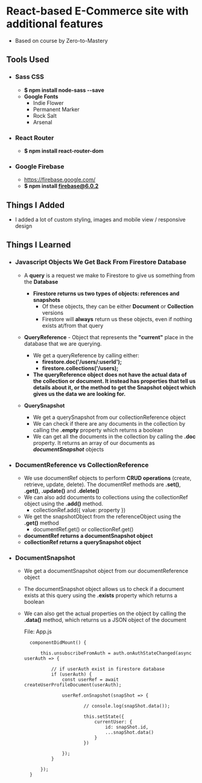 # React-based E-Commerce site with additional features

- Based on course by Zero-to-Mastery

## Tools Used
- ### Sass CSS
    - **$ npm install node-sass --save**
    - **Google Fonts**
        - Indie Flower
        - Permanent Marker
        - Rock Salt
        - Arsenal
  
- ### React Router
    - **$ npm install react-router-dom**
  
- ### Google Firebase
    - https://firebase.google.com/
    - **$ npm install firebase@6.0.2**
    

## Things I Added
- I added a lot of custom styling, images and mobile view / responsive design

## Things I Learned

- ### Javascript Objects We Get Back From Firestore Database
    - A **query** is a request we make to Firestore to give us something from the **Database**
        - **Firestore returns us two types of objects: references and snapshots**
            - Of these objects, they can be either **Document** or **Collection** versions
            - Firestore will **always** return us these objects, even if nothing exists at/from that query

    - **QueryReference** - Object that represents the **"current"** place in the database that we are querying.
        - We get a queryReference by calling either:
            - **firestore.doc('/users/:userId');**
            - **firestore.collections('/users);**
        - **The queryReference object does not have the actual data of the collection or document. It instead has properties that tell us details about it, or the method to get the Snapshot object which gives us the data we are looking for.**

    - **QuerySnapshot**
        - We get a querySnapshot from our collectionReference object
        - We can check if there are any documents in the collection by calling the **.empty** property which returns a boolean
        - We can get all the documents in the collection by calling the **.doc** property. It returns an array of our documents as ***documentSnapshot*** objects


- ### DocumentReference vs CollectionReference
    - We use documentRef objects to perform **CRUD operations** (create, retrieve, update, delete). The documentRef methods are **.set()**, **.get()**, **.update()** and **.delete()**
    - We can also add documents to collections using the collectionRef object using the **.add()** method.
        - collectionRef.add({ value: property })
    - We get the snapshotObject from the referenceObject using the **.get()** method
        - documentRef.get() or collectionRef.get()
    - **documentRef returns a documentSnapshot object**
    - **collectionRef returns a querySnapshot object**

- ### DocumentSnapshot
    - We get a documentSnapshot object from our documentReference object
    - The documentSnapshot object allows us to check if a document exists at this query using the **.exists** property which returns a boolean
    - We can also get the actual properties on the object by calling the **.data()** method, which returns us a JSON object of the document

        File: App.js

            componentDidMount() {
            
                this.unsubscribeFromAuth = auth.onAuthStateChanged(async userAuth => {
            
                    // if userAuth exist in firestore database
                    if (userAuth) {
                        const userRef = await createUserProfileDocument(userAuth);

                        userRef.onSnapshot(snapShot => {

                                // console.log(snapShot.data());

                                this.setState({
                                    currentUser: {
                                        id: snapShot.id,
                                        ...snapShot.data()
                                    }
                                })
                            
                        });
                    }

                });
            }